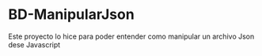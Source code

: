 # BD-ManipularJson
Este proyecto lo hice para poder entender como manipular un archivo Json dese Javascript
